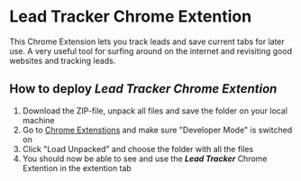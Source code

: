 # Lead Tracker Chrome Extention
This Chrome Extension lets you track leads and save current tabs for later use. A very useful tool for surfing around on the internet and revisiting good websites and tracking leads. 

## How to deploy ***Lead Tracker Chrome Extention***
1. Download the ZIP-file, unpack all files and save the folder on your local machine
2. Go to  [Chrome Extenstions](chrome://extensions/)  and make sure "Developer Mode" is switched on
3. Click "Load Unpacked" and choose the folder with all the files
4. You should now be able to see and use the ***Lead Tracker*** Chrome Extention in the extention tab
